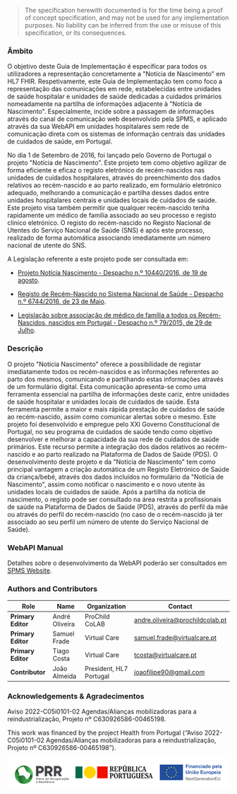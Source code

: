   <blockquote class="stu-note">
    <p>The specification herewith documented is for the time being a proof of concept specification, and may not be used for any implementation purposes. 
    No liability can be inferred from the use or misuse of this specification, or its consequences.</p>
  </blockquote>


### Âmbito

O objetivo deste Guia de Implementação é especificar para todos os utilizadores a representação concretamente a "Notícia de Nascimento" em HL7 FHIR.
Respetivamente, este Guia de Implementação tem como foco a representação das comunicações em rede, estabelecidas entre unidades de saúde hospitalar e unidades de saúde dedicadas a cuidados primários nomeadamente na partilha de informações adjacente à "Notícia de Nascimento". Especialmente, incide sobre a passagem de informações através do canal de comunicação web desenvolvido pela SPMS, e aplicado através da sua WebAPI em unidades hospitalares sem rede de comunicação direta com os sistemas de informação centrais das unidades de cuidados de saúde, em Portugal.

No dia 1 de Setembro de 2016, foi lançado pelo Governo de Portugal o projeto "Notícia de Nascimento". Este projeto tem como objetivo agilizar de forma eficiente e eficaz o registo eletrónico de recém-nascidos nas unidades de cuidados hospitalares, através do preenchimento dos dados relativos ao recém-nascido e ao parto realizado, em formulário eletrónico adequado, melhorando a comunicação e partilha desses dados entre unidades hospitalares centrais e unidades locais de cuidados de saúde. Este projeto visa também permitir que qualquer recém-nascido tenha rapidamente um médico de família associado ao seu processo e registo clinico eletrónico. O registo do recém-nascido no Registo Nacional de Utentes do Serviço Nacional de Saúde (SNS) é após este processo, realizado de forma automática associando imediatamente um número nacional de utente do SNS.

A Legislação referente a este projeto pode ser consultada em:

* <a href="https://www.acss.min-saude.pt//wp-content/uploads/2016/12/Desp_10440_2016.pdf">Projeto Notícia Nascimento - Despacho n.º 10440/2016, de 19 de agosto</a>.

* <a href="https://www.acss.min-saude.pt//wp-content/uploads/2016/12/despacho_6744_2016.pdf">Registo de Recém-Nascido no Sistema Nacional de Saúde - Despacho n.º 6744/2016, de 23 de Maio</a>.

* <a href="https://www.acss.min-saude.pt//wp-content/uploads/2016/12/Lei_79_2015.pdf">Legislação sobre associação de médico de família a todos os Recém-Nascidos, nascidos em Portugal - Despacho n.º 79/2015, de 29 de Julho</a>.

### Descrição

O projeto "Notícia Nascimento" oferece a possibilidade de registar imediatamente todos os recém-nascidos e as informações referentes ao parto dos mesmos, comunicando e partilhando estas informações através de um formulário digital. Esta comunicação apresenta-se como uma ferramenta essencial na partilha de informações deste cariz, entre unidades de saúde hospitalar e unidades locais de cuidados de saúde. Esta ferramenta permite a maior e mais rápida prestação de cuidados de saúde ao recém-nascido, assim como comunicar alertas sobre o mesmo.
Este projeto foi desenvolvido e empregue pelo XXI Governo Constitucional de Portugal, no seu programa de cuidados de saúde tendo como objetivo desenvolver e melhorar a capacidade da sua rede de cuidados de saúde primários.
Este recurso permite a integração dos dados relativos ao recém-nascido e ao parto realizado na Plataforma de Dados de Saúde (PDS).
O desenvolvimento deste projeto e da "Notícia de Nascimento" tem como principal vantagem a criação automática de um Registo Eletrónico de Saúde da criança/bebé, através dos dados incluídos no formulário da "Notícia de Nascimento", assim como notificar o nascimento e o novo utente às unidades locais de cuidados de saúde. 
Após a partilha da notícia de nascimento, o registo pode ser consultado na área restrita a profissionais de saúde na Plataforma de Dados de Saúde (PDS), através do perfil da mãe ou através do perfil do recém-nascido (no caso de o recém-nascido já ter associado ao seu perfil um número de utente do Serviço Nacional de Saúde).


### WebAPI Manual

Detalhes sobre o desenvolvimento da WebAPI poderão ser consultados em <a href="https://spms.min-saude.pt/wp-content/uploads/2017/01/ET-PDS-WebAPI_v1.3.pdf">SPMS Website</a>.

### Authors and Contributors

| Role  | Name | Organization | Contact |
| --- | --- | --- | --- |
| **Primary Editor** | André Oliveira | ProChild CoLAB | andre.oliveira@prochildcolab.pt |
| **Primary Editor** | Samuel Frade | Virtual Care | samuel.frade@virtualcare.pt |
| **Primary Editor** | Tiago Costa | Virtual Care | tcosta@virtualcare.pt 
| **Contributor** | João Almeida | President, HL7 Portugal | joaofilipe90@gmail.com |

### Acknowledgements & Agradecimentos

Aviso 2022-C05i0101-02 Agendas/Alianças mobilizadoras para a reindustrialização,  Projeto nº C630926586-00465198. 

This work was financed by the project Health from Portugal (“Aviso 2022-C05i0101-02 Agendas/Alianças mobilizadoras para a reindustrialização,  Projeto nº C630926586-00465198”). 

<img src="funding.png" alt="An overview of access to resources"/>
<br clear="all"/>